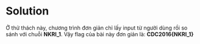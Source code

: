# Solution

Ở thử thách này, chương trình đơn giản chỉ lấy input từ người dùng rồi so sánh với chuỗi **NKRI_1**.
Vậy flag của bài này đơn giản là: **CDC2016{NKRI_1}**